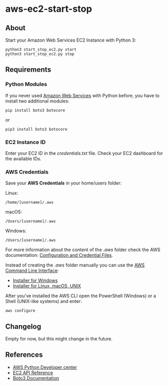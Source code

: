 # aws-ec2-start-stop

## About

Start your Amazon Web Services EC2 Instance with Python 3:

    python3 start_stop_ec2.py start
    python3 start_stop_ec2.py stop

## Requirements

### Python Modules

If you never used [Amazon Web Services](https://aws.amazon.com/) with Python before, you have to install two additional modules:

    pip install boto3 botocore

or

    pip3 install boto3 botocore

### EC2 Instance ID

Enter your EC2 ID in the *credentials.txt* file. Check your EC2 dashboard for the available IDs.

### AWS Credentials

Save your **AWS Credentials** in your home/users folder:

Linux:

    /home/[username]/.aws

macOS:

    /Users/[username]/.aws

Windows:

    /Users/[username]/.aws

For more information about the content of the *.aws* folder check the AWS documentation: [Configuration and Credential Files](https://docs.aws.amazon.com/cli/latest/userguide/cli-config-files.html).

Instead of creating the *.aws* folder manually you can use the [AWS Command Line Interface](https://docs.aws.amazon.com/cli/latest/userguide/installing.html):

* [Installer for Windows](https://docs.aws.amazon.com/cli/latest/userguide/awscli-install-windows.html#install-msi-on-windows)
* [Installer for Linux, macOS, UNIX](https://docs.aws.amazon.com/cli/latest/userguide/awscli-install-bundle.html)

After you've installed the AWS CLI open the PowerShell (Windows) or a Shell (UNIX-like systems) and enter:

    aws configure

## Changelog

Empty for now, but this might change in the future.

## References

* [AWS Python Developer center](https://aws.amazon.com/python/)
* [EC2 API Reference](https://docs.aws.amazon.com/AWSEC2/latest/APIReference/Welcome.html)
* [Boto3 Documentation](https://boto3.readthedocs.io/en/latest/guide/quickstart.html)
